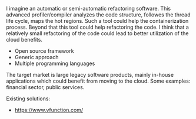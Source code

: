 I imagine an automatic or semi-automatic refactoring software. This advanced profiler/compiler analyzes the code structure, followes the thread life cycle, 
maps the hot regions. Such a tool could help the containerization process. Beyond that this tool could help refactoring the code. 
I think that a relatively small refactoring of the code could lead to better utilization of the cloud benefits. 

* Open source framework
* Generic approach 
* Multiple programming languages

The target market is large legacy software products, mainly in-house applications which could benefit from moving to the cloud. Some examples: financial sector, public services.

Existing solutions:
* https://www.vfunction.com/

